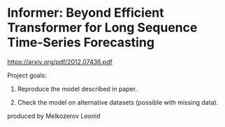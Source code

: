# Informer: Beyond Efficient Transformer for Long Sequence Time-Series Forecasting

https://arxiv.org/pdf/2012.07436.pdf

Project goals:

1) Reproduce the model described in paper.

2) Check the model on alternative datasets (possible with missing data).


produced by Melkozerov Leonid
